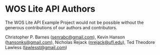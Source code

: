 # WOS Lite API Authors

The WOS Lite API Example Project would not be possible without the generous contributions of
our authors and contributors.

Christopher P. Barnes (senrabc@gmail.com), Kevin Hanson (hansonks@gmail.com), Nicholas Rejack (nrejack@ufl.edu),
Ted Theodore Lawless (lawlesst@gmail.com)
